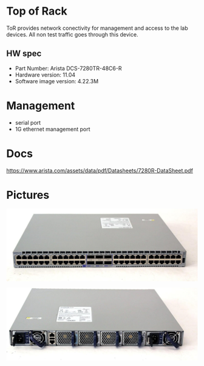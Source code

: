 # Top of Rack

ToR provides network conectivity for management and access to the lab devices. All non test traffic goes through this device.

## HW spec

- Part Number: Arista DCS-7280TR-48C6-R
- Hardware version: 11.04
- Software image version: 4.22.3M

# Management

- serial port
- 1G ethernet management port

# Docs

https://www.arista.com/assets/data/pdf/Datasheets/7280R-DataSheet.pdf

# Pictures

![front](front.png)

![back](back.png)

